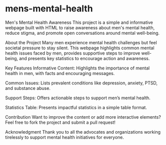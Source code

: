# mens-mental-health
Men's Mental Health Awareness
This project is a simple and informative webpage built with HTML to raise awareness about men's mental health, reduce stigma, and promote open conversations around mental well-being.

About the Project
Many men experience mental health challenges but feel societal pressure to stay silent. This webpage highlights common mental health issues faced by men, provides supportive steps to improve well-being, and presents key statistics to encourage action and awareness.

Key Features
Informative Content: Highlights the importance of mental health in men, with facts and encouraging messages.

Common Issues: Lists prevalent conditions like depression, anxiety, PTSD, and substance abuse.

Support Steps: Offers actionable steps to support men’s mental health.

Statistics Table: Presents impactful statistics in a simple table format.

Contribution
Want to improve the content or add more interactive elements? Feel free to fork the project and submit a pull request!

Acknowledgment
Thank you to all the advocates and organizations working tirelessly to support mental health initiatives for everyone.
